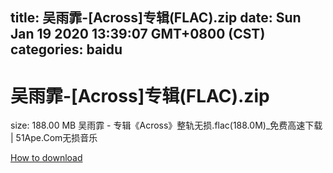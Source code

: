 
title: 吴雨霏-[Across]专辑(FLAC).zip
date: Sun Jan 19 2020 13:39:07 GMT+0800 (CST)    
categories: baidu
---

# 吴雨霏-[Across]专辑(FLAC).zip
size: 188.00 MB
 吴雨霏 - 专辑《Across》整轨无损.flac(188.0M)_免费高速下载 | 51Ape.Com无损音乐
 

[How to download](https://bpcam.bemobtrk.com/go/2ceec3aa-1ca2-46d6-b9ff-aaa5c184517c?jno=2525)